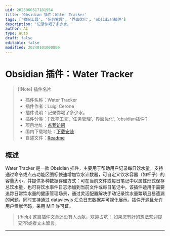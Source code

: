```yaml
---
uid: 2025060517181954
title: 'Obsidian 插件：Water Tracker'
tags: ['效率工具', '任务管理', '界面优化', 'obsidian插件']
description: '记录你喝了多少水。'
author: AI
type: auto
draft: false
editable: false
modified: 20240101000000
---
```


# Obsidian 插件：Water Tracker

> [!Note] 插件名片
> - 插件名称：Water Tracker
> - 插件作者：Luigi Cerone
> - 插件说明：记录你喝了多少水。
> - 插件分类：['效率工具', '任务管理', '界面优化', 'obsidian插件']
> - 项目地址：[点我访问](https://github.com/LuigiCerone/obsidian-water-tracker)
> - 国内下载地址：[下载安装](https://pkmer.cn/products/plugin/pluginMarket/?water-tracker)
> - 自述文件：[Readme](https://ghproxy.net/https://raw.githubusercontent.com/LuigiCerone/obsidian-water-tracker/master/README.md)



## 概述

Water Tracker 是一款 Obsidian 插件，主要用于帮助用户记录每日饮水量，支持通过命令或点击功能区图标快速增加饮水计数器，可自定义饮水容器（如杯子）的容量大小，并提供多种数据存储方式：可在当前文件或每日笔记中以属性形式保存总饮水量，也可将饮水事件日志添加到当前文件或每日笔记中。该插件适用于需要追踪日常饮水量的健康管理场景，通过灵活配置解决手动记录饮水量繁琐且易遗漏的问题，同时支持通过 dataviewjs 汇总日志数据并可视化展示。插件开源且允许用户贡献代码，采用 MIT 许可证。


> [!help] 
> 这篇插件文章还没有人贡献，欢迎占坑！
> 如果您有好的想法欢迎提交PR或者文末留言。
> 

---



